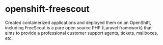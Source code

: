 # openshift-freescout
Created containerized applications and deployed them on an OpenShift, including FreeScout is a pure open source PHP (Laravel framework) that aims to provide a professional customer support agents, tickets, mailboxes, etc.
